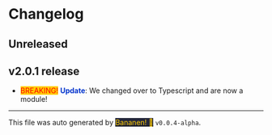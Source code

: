 # Changelog

## Unreleased

## v2.0.1 release

- <span style="color: red; background-color: #ffcc00">BREAKING!</span> **<span style="color: #0033cc">Update</span>**: We changed over to Typescript and are now a module!





<hr>

This file was auto generated by [<span style="background-color: #24273a; color: #ffcc00">Bananen! 🍌</span>](https://github.com/strawmelonjuice/bananen/) `v0.0.4-alpha`.